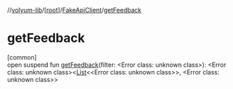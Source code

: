 //[volyum-lib](../../../index.md)/[[root]](../index.md)/[FakeApiClient](index.md)/[getFeedback](get-feedback.md)

# getFeedback

[common]\
open suspend fun [getFeedback](get-feedback.md)(filter: &lt;Error class: unknown class&gt;): &lt;Error class: unknown class&gt;&lt;[List](https://kotlinlang.org/api/core/kotlin-stdlib/kotlin.collections/-list/index.html)&lt;&lt;Error class: unknown class&gt;&gt;, &lt;Error class: unknown class&gt;&gt;